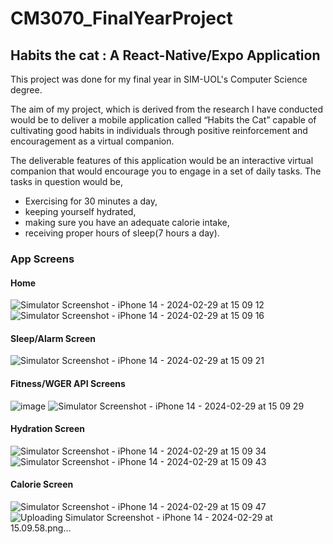# CM3070_FinalYearProject
## Habits the cat : A React-Native/Expo Application

This project was done for my final year in SIM-UOL's Computer Science degree.

The aim of my project, which is derived from the research I have conducted would be to deliver a mobile application called “Habits the Cat” capable of cultivating good habits in individuals through positive reinforcement and encouragement as a virtual companion.

The deliverable features of this application would be an interactive virtual companion that would encourage you to engage in a set of daily tasks. The tasks in question would be,
-	Exercising for 30 minutes a day, 
-	keeping yourself hydrated, 
-	making sure you have an adequate calorie intake,
-	receiving proper hours of sleep(7 hours a day).

### App Screens

#### Home
![Simulator Screenshot - iPhone 14 - 2024-02-29 at 15 09 12](https://github.com/mcgoobie/CM3070_FinalProject/assets/43033770/7ebe4bc5-98ba-4aec-9fae-018aebb97896)
![Simulator Screenshot - iPhone 14 - 2024-02-29 at 15 09 16](https://github.com/mcgoobie/CM3070_FinalProject/assets/43033770/5fda035c-ec22-4a26-8041-51debbc6b640)

#### Sleep/Alarm Screen
![Simulator Screenshot - iPhone 14 - 2024-02-29 at 15 09 21](https://github.com/mcgoobie/CM3070_FinalProject/assets/43033770/f65ab80c-b39b-4326-853a-a9598293f2ad)

#### Fitness/WGER API Screens
![image](https://github.com/mcgoobie/CM3070_FinalProject/assets/43033770/146eeebf-5d35-4db3-ba46-fd8e332a5d73)
![Simulator Screenshot - iPhone 14 - 2024-02-29 at 15 09 29](https://github.com/mcgoobie/CM3070_FinalProject/assets/43033770/43de2711-dd73-4b12-8d90-66aae075c054)


#### Hydration Screen
![Simulator Screenshot - iPhone 14 - 2024-02-29 at 15 09 34](https://github.com/mcgoobie/CM3070_FinalProject/assets/43033770/b1e8cbaa-c7d4-4c7f-9e0b-dea4d8956a13)
![Simulator Screenshot - iPhone 14 - 2024-02-29 at 15 09 43](https://github.com/mcgoobie/CM3070_FinalProject/assets/43033770/35c71600-c164-4d0b-a849-93982e3f7fb7)


#### Calorie Screen
![Simulator Screenshot - iPhone 14 - 2024-02-29 at 15 09 47](https://github.com/mcgoobie/CM3070_FinalProject/assets/43033770/2382828f-56ad-4a2d-8179-3d80f6c8fd65)
![Uploading Simulator Screenshot - iPhone 14 - 2024-02-29 at 15.09.58.png…]()
